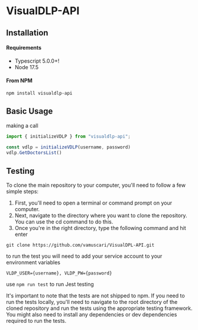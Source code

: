 # VisualDLP-API

## Installation

#### Requirements 

- Typescript 5.0.0+!
- Node 17.5 

#### From NPM

```shell
npm install visualdlp-api
```

## Basic Usage

making a call

```ts
import { initializeVDLP } from "visualdlp-api";

const vdlp = initializeVDLP(username, password)
vdlp.GetDoctorsList()
```



## Testing

To clone the main repository to your computer, you'll need to follow a few simple steps:

1. First, you'll need to open a terminal or command prompt on your computer.
2. Next, navigate to the directory where you want to clone the repository. You can use the cd command to do this.
3. Once you're in the right directory, type the following command and hit enter 

```shell 
git clone https://github.com/vamuscari/VisualDPL-API.git
```
to run the test you will need to add your service account to your environment variables

```shell
VLDP_USER={username}, VLDP_PW={password}
```

use `npm run test` to run Jest testing

It's important to note that the tests are not shipped to npm. If you need to run the tests locally, you'll need to navigate to the root directory of the cloned repository and run the tests using the appropriate testing framework. You might also need to install any dependencies or dev dependencies required to run the tests.




